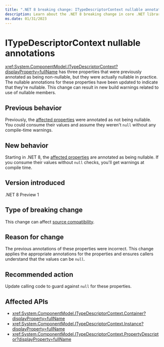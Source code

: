 ```yaml
---
title: ".NET 8 breaking change: ITypeDescriptorContext nullable annotations"
description: Learn about the .NET 8 breaking change in core .NET libraries where the nullable annotations on three ITypeDescriptorContext properties have changed.
ms.date: 01/31/2023
---
```

# ITypeDescriptorContext nullable annotations

<xref:System.ComponentModel.ITypeDescriptorContext?displayProperty=fullName> has three properties that were previously annotated as being non-nullable, but they were actually nullable in practice. The nullable annotations for these properties have been updated to indicate that they're nullable. This change can result in new build warnings related to use of nullable members.

## Previous behavior

Previously, the [affected properties](#affected-apis) were annotated as not being nullable. You could consume their values and assume they weren't `null` without any compile-time warnings.

## New behavior

Starting in .NET 8, the [affected properties](#affected-apis) are annotated as being nullable. If you consume their values without `null` checks, you'll get warnings at compile time.

## Version introduced

.NET 8 Preview 1

## Type of breaking change

This change can affect [source compatibility](../../categories.md#source-compatibility).

## Reason for change

The previous annotations of these properties were incorrect. This change applies the appropriate annotations for the properties and ensures callers understand that the values can be `null`.

## Recommended action

Update calling code to guard against `null` for these properties.

## Affected APIs

- <xref:System.ComponentModel.ITypeDescriptorContext.Container?displayProperty=fullName>
- <xref:System.ComponentModel.ITypeDescriptorContext.Instance?displayProperty=fullName>
- <xref:System.ComponentModel.ITypeDescriptorContext.PropertyDescriptor?displayProperty=fullName>
